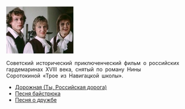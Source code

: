 ![](iz_kf_gardemariny_vpered.jpg)

Советский исторический приключенческий фильм о российских гардемаринах XVIII века, снятый по роману Нины Соротокиной «Трое из Навигацкой школы».

* [Дорожная (Ты, Российская дорога)](Дорожная%20(Ты,%20Российская%20дорога))
* [Песня байстрюка](Песня%20байстрюка)
* [Песня о дружбе](Песня%20о%20дружбе)